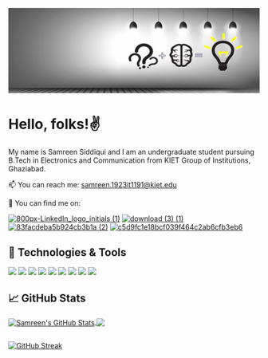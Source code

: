 ![](https://github.com/SAMREEN22/SAMREEN22/blob/main/newnew210-2103805_creative-linkedin-background-photo-inspirational-linkedin-ad-agency.jpg)

# Hello, folks!:v:

My name is Samreen Siddiqui and I am an undergraduate student pursuing B.Tech in Electronics and Communication from KIET Group of Institutions, Ghaziabad.

📫 You can reach me: samreen.1923it1191@kiet.edu

🔎 You can find me on:

[![800px-LinkedIn_logo_initials (1)](https://user-images.githubusercontent.com/65328605/159165550-65825e7e-5759-482e-b19c-25cd38a0acb4.png)](https://www.linkedin.com/in/samreensiddiqui03)    [![download (3) (1)](https://user-images.githubusercontent.com/65328605/159165547-573ba390-6d2e-4323-b794-98a900081172.jpg)](https://www.hackerrank.com/S_2206)    [![83facdeba5b924cb3b1a (2)](https://user-images.githubusercontent.com/65328605/159165371-eaa2e77e-dcbb-4ebc-b187-bc89fdb44d2b.png)](https://leetcode.com/Samm_22)    [![c5d9fc1e18bcf039f464c2ab6cfb3eb6](https://user-images.githubusercontent.com/65328605/176273811-b168f98c-4efc-4fa4-b26a-0e4a7dd8fc86.jpg)](https://www.codechef.com/users/samreen_22)

## 🔧 Technologies & Tools

![](https://img.shields.io/badge/Code-Java-informational?style=flat&logo=java&logoColor=white&color=2bbc8a)
![](https://img.shields.io/badge/Code-C-informational?style=flat&logo=C&logoColor=white&color=2bbc8a)
![](https://img.shields.io/badge/Code-Python-informational?style=flat&logo=python&logoColor=white&color=2bbc8a)
![](https://img.shields.io/badge/Code-HTML-informational?style=flat&logo=HTML&logoColor=white&color=2bbc8a)
![](https://img.shields.io/badge/Code-MySQL-informational?style=flat&logo=MySQL&logoColor=white&color=2bbc8a)
![](https://img.shields.io/badge/Tech-DataStructures&Algorithm-informational?style=flat&logo=DataStructures&Algorithm&logoColor=white&color=2bbc8a)
![](https://img.shields.io/badge/Tools-MicrosoftOffice-informational?style=flat&logo=MicrosoftOffice&logoColor=white&color=2bbc8a)
![](https://img.shields.io/badge/Tools-MicrosoftExcel-informational?style=flat&logo=MicrosoftExcel&logoColor=white&color=2bbc8a)
![](https://img.shields.io/badge/Tools-VisualStudioCode-informational?style=flat&logo=VisualStudioCode&logoColor=white&color=2bbc8a)


## &#x1f4c8; GitHub Stats

<a href="https://github.com/SAMREEN22/SAMREEN22">
  <img align="center" src="https://github-readme-stats.vercel.app/api?username=SAMREEN22&show_icons=true&line_height=27&count_private=true&theme=highcontrast" alt="Samreen's GitHub Stats" />
</a>
<a href="https://github.com/SAMREEN22/SAMREEN22">
  <img align="center" src="https://github-readme-stats.vercel.app/api/top-langs/?username=SAMREEN22&show_icons=true&theme=highcontrast" />
</a>

##
[![GitHub Streak](https://github-readme-streak-stats.herokuapp.com/?user=SAMREEN22&theme=dark)](https://git.io/streak-stats)




<!--
**SAMREEN22/SAMREEN22** is a ✨ _special_ ✨ repository because its `README.md` (this file) appears on your GitHub profile.

Here are some ideas to get you started:

- 🔭 I’m currently working on ...
- 🌱 I’m currently learning ...
- 👯 I’m looking to collaborate on ...
- 🤔 I’m looking for help with ...
- 💬 Ask me about ...
- 📫 How to reach me: ...
- 😄 Pronouns: ...
- ⚡ Fun fact: ...
-->
